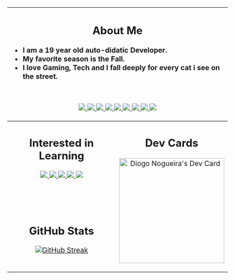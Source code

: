 <table width="800px">
<thead>
<tr>
<th colspan="2" align='left'>
<span align="center">

## About Me

</span>

- I am a 19 year old auto-didatic Developer.
- My favorite season is the Fall.
- I love Gaming, Tech and I fall deeply for every cat i see on the street.

<br>
<p align='center'>
<a href='https://html.com/'>
<img src="https://skillicons.dev/icons?i=html"/>
</a>
<a href='https://www.w3.org/Style/CSS/Overview.en.html'>
<img src="https://skillicons.dev/icons?i=css"/>
</a>
<a href='https://getbootstrap.com/'>
<img src="https://skillicons.dev/icons?i=bootstrap"/>
</a>
<a href='https://www.javascript.com/'>
<img src="https://skillicons.dev/icons?i=js"/>
</a>
<a href='https://nodejs.org/en/'>
<img src="https://skillicons.dev/icons?i=nodejs"/>
</a>
<a href='https://git-scm.com/'>
<img src="https://skillicons.dev/icons?i=git"/>
</a>
<a href='https://reactjs.org/'>
<img src="https://skillicons.dev/icons?i=react"/>
</a>
<a href='https://www.typescriptlang.org/'>
<img src="https://skillicons.dev/icons?i=ts"/>
</a>
<a href='https://styled-components.com/'>
<img src="https://skillicons.dev/icons?i=styledcomponents"/>
</a>
</p>
</th>
</tr>
</thead>
<tbody>
<tr>
<td  valign='top' align="center" width="50%">

## Interested in Learning

<a href='https://tailwindui.com/'>
<img src="https://skillicons.dev/icons?i=tailwind"/>
</a>
<a href='https://nextjs.org/'>
<img src="https://skillicons.dev/icons?i=nextjs"/>
</a>
<a href='https://www.apollographql.com/'>
<img src="https://skillicons.dev/icons?i=apollo"/>
</a>
<a href='https://graphql.org/'>
<img src="https://skillicons.dev/icons?i=graphql"/>
</a>
<a href='https://www.figma.com/'>
<img src="https://skillicons.dev/icons?i=figma"/>
</a>
</td>
<td rowspan="2" align="center" width="50%">

## Dev Cards

<a href="https://app.daily.dev/isneru"><img src="https://api.daily.dev/devcards/7037c080c04b4c1a9c16ad12db5b9f38.png?r=l7l" width="240" alt="Diogo Nogueira's Dev Card"/></a>

</td>
</tr>
<tr>
<td align="center" width="50%">

## GitHub Stats

[![GitHub Streak](https://github-readme-streak-stats.herokuapp.com?user=isneru&theme=buefy-dark&hide_border=true)](https://git.io/streak-stats)

</td>
</tr>
<tr>

</tr>
</tbody>
